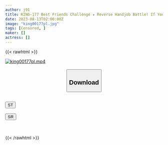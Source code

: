 ```yaml
---
author: j91
title: KING-177 Best Friends Challenge ★ Reverse Handjob Battle! If You Make Me Ejaculate While Doing A Handjob, Loser! Immediately Saddle Pies Sex Death! Let The Attacker Shoot Out Of Control With A Super Slut Play That Doesn’t Touch The Cock! If You Win, You Will Get A Prize Of 100,000 Yen! ‘Russian Roulette Handjob’ Without Honor ~Yumi/Yoko Edition~
date: 2023-08-13T02:00:00Z
image: "king00177pl.jpg"
tags: [Censored, ]
maker: []
actress: []
---
```



{{< rawhtml >}}

<div class="video" data-videoid="dQWRA7odqrUkqoJ">
    <a href="javascript:;">
        <img src="https://my.j91.asia/posts/king00177pl/king00177pl.jpg" width="WIDTH" height="HEIGHT" alt="king00177pl.mp4" loading="lazy">
    </a>
</div>

<script type="text/javascript" src="https://j91.asia/asset/on-demand-st.js"></script>

<br>
  <link rel="stylesheet" href="https://j91.asia/asset/bs5.css">
  
  <center>
  <button class="btn btn-primary" type="button" data-bs-toggle="collapse" data-bs-target=".multi-collapse" aria-expanded="false" aria-controls="multiCollapseExample1 multiCollapseExample2"><h2>Download</h2></button></center>
</p>
<div class="row">
  <div class="col">
    <div class="collapse multi-collapse" id="multiCollapseExample1">
      <div class="card card-body">
	      	      <br>
<div class="buttons">  
<a href="https://streamtape.to/v/dQWRA7odqrUkqoJ"><button class="btn-hover color-3"><i class="fa fa-download"></i> ST</button></a></div>
    </div>
  </div>
</div>
  <div class="col">
    <div class="collapse multi-collapse" id="multiCollapseExample2">
      <div class="card card-body">
	      <br>
<div class="buttons">
    <a href="https://streamruby.com/d90q06swco9b"><button class="btn-hover color-9"><i class="fa fa-download"></i> SR</button></a></div>
<br><br>
      </div>
    </div>
  </div>
</div>

{{< /rawhtml >}}